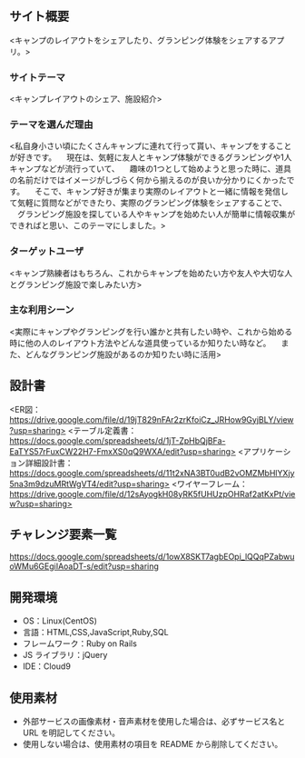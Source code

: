 # <Campage>

## サイト概要

<キャンプのレイアウトをシェアしたり、グランピング体験をシェアするアプリ。>

### サイトテーマ

<キャンプレイアウトのシェア、施設紹介>

### テーマを選んだ理由

<私自身小さい頃にたくさんキャンプに連れて行って貰い、キャンプをすることが好きです。
　現在は、気軽に友人とキャンプ体験ができるグランピングや1人キャンプなどが流行っていて、
　趣味の1つとして始めようと思った時に、道具の名前だけではイメージがしづらく何から揃えるのが良いか分かりにくかったです。
　そこで、キャンプ好きが集まり実際のレイアウトと一緒に情報を発信して気軽に質問などができたり、実際のグランピング体験をシェアすることで、
　グランピング施設を探している人やキャンプを始めたい人が簡単に情報収集ができればと思い、このテーマにしました。>

### ターゲットユーザ

<キャンプ熟練者はもちろん、これからキャンプを始めたい方や友人や大切な人とグランピング施設で楽しみたい方>

### 主な利用シーン

<実際にキャンプやグランピングを行い誰かと共有したい時や、これから始める時に他の人のレイアウト方法やどんな道具使っているか知りたい時など。
　また、どんなグランピング施設があるのか知りたい時に活用>

## 設計書

<ER図：https://drive.google.com/file/d/19jT829nFAr2zrKfoiCz_JRHow9GyjBLY/view?usp=sharing>
<テーブル定義書：https://docs.google.com/spreadsheets/d/1jT-ZpHbQjBFa-EaTYS57rFuxCW22H7-FmxXS0qQ9WXA/edit?usp=sharing>
<アプリケーション詳細設計書：https://docs.google.com/spreadsheets/d/11t2xNA3BT0udB2vOMZMbHlYXjy5na3m9dzuMRtWgVT4/edit?usp=sharing>
<ワイヤーフレーム：https://drive.google.com/file/d/12sAyogkH08yRK5fUHUzpOHRaf2atKxPt/view?usp=sharing>


## チャレンジ要素一覧

https://docs.google.com/spreadsheets/d/1owX8SKT7agbEOpi_lQQqPZabwuoWMu6GEgiIAoaDT-s/edit?usp=sharing

## 開発環境

- OS：Linux(CentOS)
- 言語：HTML,CSS,JavaScript,Ruby,SQL
- フレームワーク：Ruby on Rails
- JS ライブラリ：jQuery
- IDE：Cloud9

## 使用素材

- 外部サービスの画像素材・音声素材を使用した場合は、必ずサービス名と URL を明記してください。
- 使用しない場合は、使用素材の項目を README から削除してください。
